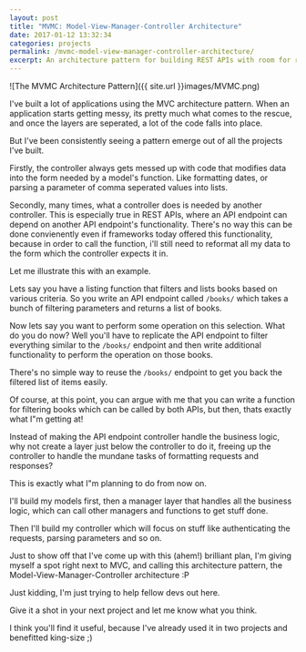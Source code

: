 ```yaml
---
layout: post
title: "MVMC: Model-View-Manager-Controller Architecture"
date: 2017-01-12 13:32:34
categories: projects
permalink: /mvmc-model-view-manager-controller-architecture/
excerpt: An architecture pattern for building REST APIs with room for reusable business-logic
---
```


![The MVMC Architecture Pattern]({{ site.url }}images/MVMC.png)

I've built a lot of applications using the MVC architecture pattern. When an application starts getting messy, its pretty much what comes to the rescue, and once the layers are seperated, a lot of the code falls into place.

But I've been consistently seeing a pattern emerge out of all the projects I've built.

Firstly, the controller always gets messed up with code that modifies data into the form needed by a model's function. Like formatting dates, or parsing a parameter of comma seperated values into lists.

Secondly, many times, what a controller does is needed by another controller. This is especially true in REST APIs, where an API endpoint can depend on another API endpoint's functionality. There's no way this can be done convienently even if frameworks today offered this functionality, because in order to call the function, i'll still need to reformat all my data to the form which the controller expects it in.

Let me illustrate this with an example.

Lets say you have a listing function that filters and lists books based on various criteria. So you write an API endpoint called `/books/` which takes a bunch of filtering parameters and returns a list of books.

Now lets say you want to perform some operation on this selection. What do you do now? Well you'll have to replicate the API endpoint to filter everything similar to the `/books/` endpoint and then write additional functionality to perform the operation on those books.

There's no simple way to reuse the `/books/` endpoint to get you back the filtered list of items easily.

Of course, at this point, you can argue with me that you can write a function for filtering books which can be called by both APIs, but then, thats exactly what I"m getting at!

Instead of making the API endpoint controller handle the business logic, why not create a layer just below the controller to do it, freeing up the controller to handle the mundane tasks of formatting requests and responses?

This is exactly what I"m planning to do from now on. 

I'll build my models first, then a manager layer that handles all the business logic, which can call other managers and functions to get stuff done.

Then I'll build my controller which will focus on stuff like authenticating the requests, parsing parameters and so on.

Just to show off that I've come up with this (ahem!) brilliant plan, I'm giving myself a spot right next to MVC, and calling this architecture pattern, the Model-View-Manager-Controller architecture :P

Just kidding, I'm just trying to help fellow devs out here.

Give it a shot in your next project and let me know what you think.

I think you'll find it useful, because I've already used it in two projects and benefitted king-size ;)
